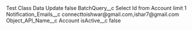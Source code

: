 <?xml version="1.0" encoding="UTF-8"?>
<CustomMetadata xmlns="http://soap.sforce.com/2006/04/metadata" xmlns:xsi="http://www.w3.org/2001/XMLSchema-instance" xmlns:xsd="http://www.w3.org/2001/XMLSchema">
    <label>Test Class Data Update</label>
    <protected>false</protected>
    <values>
        <field>BatchQuery__c</field>
        <value xsi:type="xsd:string">Select Id from Account limit 1</value>
    </values>
    <values>
        <field>Notification_Emails__c</field>
        <value xsi:type="xsd:string">connecttoishwar@gmail.com,ishar7@gmail.com</value>
    </values>
    <values>
        <field>Object_API_Name__c</field>
        <value xsi:type="xsd:string">Account</value>
    </values>
    <values>
        <field>isActive__c</field>
        <value xsi:type="xsd:boolean">false</value>
    </values>
</CustomMetadata>
